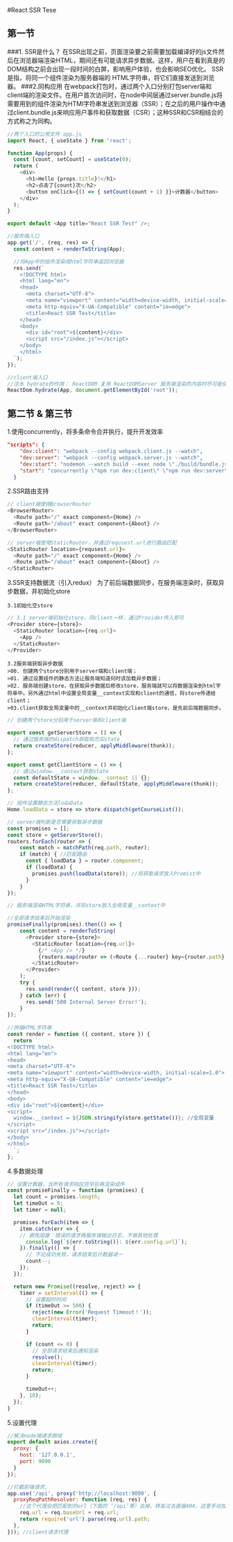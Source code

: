 #React SSR Tese
## 第一节

###1. SSR是什么？
    在SSR出现之前，页面渲染要之前需要加载编译好的js文件然后在浏览器端渲染HTML，期间还有可能请求异步数据。这样，用户在看到真是的DOM结构之前会出现一段时间的白屏，影响用户体验，也会影响SEO优化。
    SSR是指，将同一个组件渲染为服务器端的 HTML字符串，将它们直接发送到浏览器。
###2.同构应用
 在webpack打包时，通过两个入口分别打包server端和client端的渲染文件。在用户首次访问时，在node中间层通过server.bundle.js将需要用到的组件渲染为HTMl字符串发送到浏览器（SSR）；在之后的用户操作中通过client.bundle.js来响应用户事件和获取数据（CSR）；这种SSR和CSR相结合的方式称之为同构。
 

```javascript
//两个入口的公用文件 app.js
import React, { useState } from 'react';

function App(props) {
  const [count, setCount] = useState(0);
  return (
    <div>
      <h1>Hello {props.title}!</h1>
      <h2>点击了{count}次</h2>
      <button onClick={() => { setCount(count + 1) }}>计数器</button>
    </div>
  );
}

export default <App title="React SSR Test" />;
```

```javascript
//服务端入口
app.get('/', (req, res) => {
  const content = renderToString(App);

  //将App中的组件渲染成html字符串返回浏览器
  res.send(`
    <!DOCTYPE html>
    <html lang="en">
    <head>
      <meta charset="UTF-8">
      <meta name="viewport" content="width=device-width, initial-scale=1.0">
      <meta http-equiv="X-UA-Compatible" content="ie=edge">
      <title>React SSR Test</title>
    </head>
    <body>
      <div id="root">${content}</div>
      <script src="/index.js"></script>
    </body>
    </html>
  `);
});
```

```javascript
//client端入口
//注水 hydrate的作用： ReactDOM 复用 ReactDOMServer 服务端渲染的内容时尽可能保留结构，并补充事件绑定等 Client 特有内容的过程。
ReactDom.hydrate(App, document.getElementById('root'));
```
## 第二节 & 第三节
1.使用concurrently，将多条命令合并执行，提升开发效率
```json
"scripts": {
    "dev:client": "webpack --config webpack.client.js --watch",
    "dev:server": "webpack --config webpack.server.js --watch",
    "dev:start": "nodemon --watch build --exec node \"./build/bundle.js\"",
    "start": "concurrently \"npm run dev:client\" \"npm run dev:server\" \"npm run dev:start\""
  }
```
2.SSR路由支持
```javascript
// client端使用BrowserRouter
<BrowserRouter>
  <Route path="/" exact component={Home} />
  <Route path="/about" exact component={About} />
</BrowserRouter>

```
```javascript
// server端使用StaticRouter，并通过requsest.url进行路由匹配
<StaticRouter location={requsest.url}>
  <Route path="/" exact component={Home} />
  <Route path="/about" exact component={About} />
</StaticRouter>
```
3.SSR支持数据流（引入redux）
    为了前后端数据同步，在服务端渲染时，获取异步数据，并初始化store

    3.1初始化空store
```javascript
// 3.1 server端初始化store，同client一样，通过Provider传入即可
<Provider store={store}>
  <StaticRouter location={req.url}>
    <App />
  </StaticRouter>
</Provider>
```

    3.2服务端获取异步数据
    >00. 创建两个store分别用于server端和client端；
    >01. 通过设置组件的静态方法让服务端知道何时该加载异步数据；
    >02. 服务端创建store，在获取异步数据后修改store，服务端就可以将数据渲染到html字符串中。另外通过html中设置全局变量__context实现和client的通信，将store传递给client；
    >03.client获取全局变量中的__context并初始化client端store，是先前后端数据同步。
    
```javascript
// 创建两个store分别用于server端和client端

export const getServerStore = () => {
  // 通过服务端的dispatch获取和充实state
  return createStore(reducer, applyMiddleware(thunk));
};

export const getClientStore = () => {
  // 通过window.__context获取state
  const defaultState = window.__context || {};
  return createStore(reducer, defaultState, applyMiddleware(thunk));
};
```
    
```javascript
// 组件设置静态方法lodaData
Home.loadData = store => store.dispatch(getCourseList());
```

```javascript
// server端判断是否需要获取异步数据
const promises = [];
const store = getServerStore();
routers.forEach(router => {
    const match = matchPath(req.path, router);
    if (match) { //匹配路由
      const { loadData } = router.component;
      if (loadData) {
        promises.push(loadData(store)); //将获取请求放入Promist中
      }
    }
});
```

```javascript
// 服务端渲染HTML字符串，并将store放入全局变量__context中

//全部请求结束后开始渲染
promiseFinally(promises).then(() => {
    const content = renderToString(
      <Provider store={store}>
        <StaticRouter location={req.url}>
          {/* <App /> */}
          {routers.map(router => (<Route {...router} key={router.path} />))}
        </StaticRouter>
      </Provider>
    );
    try {
      res.send(render({ content, store }));
    } catch (err) {
      res.send('500 Internal Server Error!');
    }
});
  
//拼接HTML字符串
const render = function ({ content, store }) {
  return `
<!DOCTYPE html>
<html lang="en">
<head>
<meta charset="UTF-8">
<meta name="viewport" content="width=device-width, initial-scale=1.0">
<meta http-equiv="X-UA-Compatible" content="ie=edge">
<title>React SSR Test</title>
</head>
<body>
<div id="root">${content}</div>
<script>
  window.__context = ${JSON.stringify(store.getState())}; //全局变量
</script>
<script src="/index.js"></script>
</body>
</html>
  `;
};
```

4.多数据处理
```javascript
// 设置计数器，当所有请求响应完毕后再渲染组件
const promiseFinally = function (promises) {
  let count = promises.length;
  let timeOut = 0;
  let timer = null;

  promises.forEach(item => {
    item.catch(err => {
    // 避免阻塞：错误的请求再服务端输出日志，不做其他处理
      console.log(`${err.toString()}: ${err.config.url}`);
    }).finally(() => {
      // 不论成功失败，请求结束后计数器减一
      count--;
    });
  });

  return new Promise((resolve, reject) => {
    timer = setInterval(() => {
      // 设置超时时间
      if (timeOut >= 500) {
        reject(new Error('Request Timeout！'));
        clearInterval(timer);
        return;
      }

      if (count <= 0) {
        // 全部请求结束后通知渲染
        resolve();
        clearInterval(timer);
        return;
      }

      timeOut++;
    }, 10);
  });
}
```

5.设置代理
```javascript
//解决node端请求跨域
export default axios.create({
  proxy: {
    host: '127.0.0.1',
    port: 9090
  }
});
```

```javascript
//拦截前端请求,
app.use('/api', proxy('http://localhost:9090', {
  proxyReqPathResolver: function (req, res) {
    //这个代理会把匹配到的url（下面的 ‘/api’等）去掉，转发过去直接404，这里手动加回来，
    req.url = req.baseUrl + req.url;
    return require('url').parse(req.url).path;
  },
})); //client请求代理
```
    